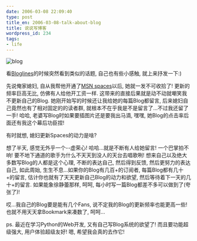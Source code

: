 ```yaml
---
date: 2006-03-08 22:09:40
type: post
title_en: 2006-03-08-talk-about-blog
title: 说说写博客
wordpress_id: 234
tags:
- life
---
```


![blog](http://static.flickr.com/51/109647167_fbb6ea45c5_m.jpg)

看[Bloglines](http://www.bloglines.com)的时候突然看到类似的话题, 自己也有些小感触, 就上来抒发一下:)

先说俺家媳妇, 自从我帮他开通了[MSN spaces](http://spaces.msn.com/beckylog)以后, 她就一发不可收拾了! 更新的频率巨高无比, 仿佛有人给他开工资一样. 这带来的直接后果就是动不动就嘲笑我不更新自己的Blog. 她刚开始写的时候还让我给她的每篇Blog都留言, 后来媳妇自己竟然也有了相对固定的的读者群, 就根本不在乎我是不是留言了...不过我还留了一手! 哈哈, 老婆写Blog时如果要插图片还是要我出马滴, 嘿嘿, 她Blog的点击率后面还有我这个幕后功臣捏!

有时就想, 媳妇更新Spaces的动力是啥?

想了半天, 感觉无外乎一个--虚荣心! 哈哈...就是不断有人给她留言! 一个巴掌拍不响! 要不地下通道的歌手为什么不天天到没人的天台去唱歌咧! 想来自己以及绝大多数写Blog的人都是这个心理, 不断的表达自己, 然后得到反馈, 然后更努力的表达自己, 如此周始, 生生不息...如果你的Blog有几百+的订阅者, 每篇Blog都有几十+的留言, 估计你也就有了天天更新自己Blog的动力和欲望, 然后等待着下一天的几十+的留言. 如果能象徐静蕾那样, 呵呵, 每小时写一篇Blog都差不多可以做到了(夸张了)!

哎...我自己的Blog要是能有几个Fans, 说不定我的Blog的更新频率也能更高一些! 也就不用天天拿Bookmark来凑数了, 呵呵...

ps.
最近在学习Python的Web开发, 又有自己写Blog系统的欲望了! 而且要功能超级强大, 用户体验超级友好! 嗯, 希望我会真的去作它!
